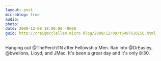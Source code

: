 ```yaml
---
layout: post
microblog: true
audio: 
photo: 
date: 2009-12-08 18:00:00 -0600
guid: http://craigmcclellan.micro.blog/2009/12/09/t6497610158.html
---
```

Hanging out @ThePerchTN after Fellowship Men.  Ran into @DrEasley, @bwellons, Lloyd, and JMac.  It's been a great day and it's only 8:30.

